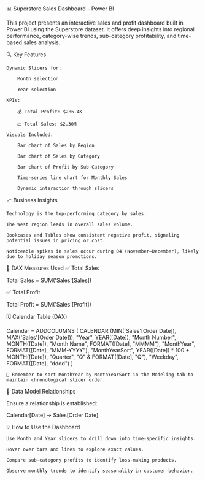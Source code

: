 📊 Superstore Sales Dashboard – Power BI

This project presents an interactive sales and profit dashboard built in Power BI using the Superstore dataset. It offers deep insights into regional performance, category-wise trends, sub-category profitability, and time-based sales analysis.

🔍 Key Features

    Dynamic Slicers for:

        Month selection

        Year selection

    KPIs:

        💰 Total Profit: $286.4K

        💵 Total Sales: $2.30M

    Visuals Included:

        Bar chart of Sales by Region

        Bar chart of Sales by Category

        Bar chart of Profit by Sub-Category

        Time-series line chart for Monthly Sales

        Dynamic interaction through slicers

📈 Business Insights

    Technology is the top-performing category by sales.

    The West region leads in overall sales volume.

    Bookcases and Tables show consistent negative profit, signaling potential issues in pricing or cost.

    Noticeable spikes in sales occur during Q4 (November–December), likely due to holiday season promotions.

🔧 DAX Measures Used
✅ Total Sales

Total Sales = SUM('Sales'[Sales])

✅ Total Profit

Total Profit = SUM('Sales'[Profit])

🗓️ Calendar Table (DAX)

Calendar = 
ADDCOLUMNS (
    CALENDAR (MIN('Sales'[Order Date]), MAX('Sales'[Order Date])),
    "Year", YEAR([Date]),
    "Month Number", MONTH([Date]),
    "Month Name", FORMAT([Date], "MMMM"),
    "MonthYear", FORMAT([Date], "MMM-YYYY"),
    "MonthYearSort", YEAR([Date]) * 100 + MONTH([Date]),
    "Quarter", "Q" & FORMAT([Date], "Q"),
    "Weekday", FORMAT([Date], "dddd")
)

    📌 Remember to sort MonthYear by MonthYearSort in the Modeling tab to maintain chronological slicer order.

🧩 Data Model Relationships

Ensure a relationship is established:

Calendar[Date] → Sales[Order Date]

💡 How to Use the Dashboard

    Use Month and Year slicers to drill down into time-specific insights.

    Hover over bars and lines to explore exact values.

    Compare sub-category profits to identify loss-making products.

    Observe monthly trends to identify seasonality in customer behavior.
